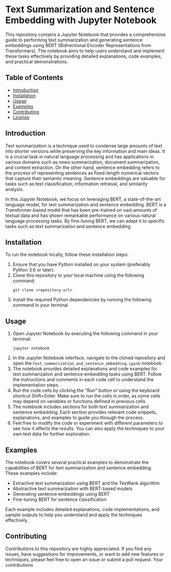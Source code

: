 # Text Summarization and Sentence Embedding with Jupyter Notebook

This repository contains a Jupyter Notebook that provides a comprehensive guide to performing text summarization and generating sentence embeddings using BERT (Bidirectional Encoder Representations from Transformers). The notebook aims to help users understand and implement these tasks effectively by providing detailed explanations, code examples, and practical demonstrations.

## Table of Contents
- [Introduction](#introduction)
- [Installation](#installation)
- [Usage](#usage)
- [Examples](#examples)
- [Contributing](#contributing)
- [License](#license)

## Introduction
Text summarization is a technique used to condense large amounts of text into shorter versions while preserving the key information and main ideas. It is a crucial task in natural language processing and has applications in various domains such as news summarization, document summarization, and content extraction. On the other hand, sentence embedding refers to the process of representing sentences as fixed-length numerical vectors that capture their semantic meaning. Sentence embeddings are valuable for tasks such as text classification, information retrieval, and similarity analysis.

In this Jupyter Notebook, we focus on leveraging BERT, a state-of-the-art language model, for text summarization and sentence embedding. BERT is a Transformer-based model that has been pre-trained on vast amounts of textual data and has shown remarkable performance on various natural language processing tasks. By fine-tuning BERT, we can adapt it to specific tasks such as text summarization and sentence embedding.

## Installation
To run the notebook locally, follow these installation steps:

1. Ensure that you have Python installed on your system (preferably Python 3.6 or later).
2. Clone this repository to your local machine using the following command:
   ```
   git clone <repository-url>
   ```
3. Install the required Python dependencies by running the following command in your terminal
   

## Usage
1. Open Jupyter Notebook by executing the following command in your terminal:
   ```
   jupyter notebook
   ```
2. In the Jupyter Notebook interface, navigate to the cloned repository and open the `text_summarization_and_sentence_embedding.ipynb` notebook.
3. The notebook provides detailed explanations and code examples for text summarization and sentence embedding tasks using BERT. Follow the instructions and comments in each code cell to understand the implementation steps.
4. Run the code cells by clicking the "Run" button or using the keyboard shortcut Shift+Enter. Make sure to run the cells in order, as some cells may depend on variables or functions defined in previous cells.
5. The notebook includes sections for both text summarization and sentence embedding. Each section provides relevant code snippets, explanations, and examples to guide you through the process.
6. Feel free to modify the code or experiment with different parameters to see how it affects the results. You can also apply the techniques to your own text data for further exploration.

## Examples
The notebook covers several practical examples to demonstrate the capabilities of BERT for text summarization and sentence embedding. These examples include:
- Extractive text summarization using BERT and the TextRank algorithm
- Abstractive text summarization with BERT-based models
- Generating sentence embeddings using BERT
- Fine-tuning BERT for sentence classification

Each example includes detailed explanations, code implementations, and sample outputs to help you understand and apply the techniques effectively.

## Contributing
Contributions to this repository are highly appreciated. If you find any issues, have suggestions for improvements, or want to add new features or techniques, please feel free to open an issue or submit a pull request. Your contributions
